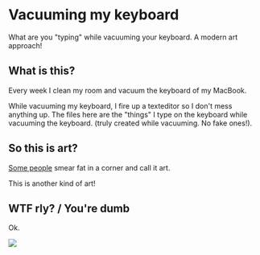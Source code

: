 # Vacuuming my keyboard
What are you "typing" while vacuuming your keyboard. A modern art approach!

## What is this?
Every week I clean my room and vacuum the keyboard of my MacBook.

While vacuuming my keyboard, I fire up a texteditor so I don't mess anything up.
The files here are the "things" I type on the keyboard while vacuuming the keyboard.
(truly created while vacuuming. No fake ones!).

## So this is art?
[Some people](http://en.wikipedia.org/wiki/Joseph_Beuys) smear fat in a corner and call it art.

This is another kind of art!

## WTF rly? / You're dumb
Ok.

![](https://f.cloud.github.com/assets/1606004/1673356/5b9cd17c-5ce6-11e3-9b39-5bdbefeb68a8.jpg)
